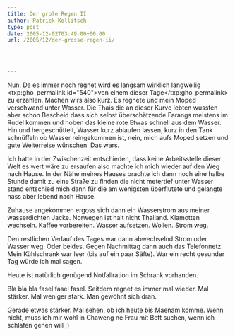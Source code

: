 ```yaml
---
title: Der gro?e Regen II
author: Patrick Kollitsch
type: post
date: 2005-12-02T03:49:00+00:00
url: /2005/12/der-grosse-regen-ii/




---
```

Nun. Da es immer noch regnet wird es langsam wirklich langweilig <txp:gho_permalink id="540">von einem dieser Tage</txp:gho_permalink> zu erzählen. Machen wirs also kurz. Es regnete und mein Moped verschwand unter Wasser. Die Thais die an dieser Kurve lebten wussten aber schon Bescheid dass sich selbst überschätzende Farangs meistens im Rudel kommen und hoben das kleine rote Etwas schnell aus dem Wasser. Hin und hergeschüttelt, Wasser kurz ablaufen lassen, kurz in den Tank schnüffeln ob Wasser reingekommen ist, nein, mich aufs Moped setzen und gute Weiterreise wünschen. Das wars. 

Ich hatte in der Zwischenzeit entschieden, dass keine Arbeitsstelle dieser Welt es wert wäre zu ersaufen also machte ich mich wieder auf den Weg nach Hause. In der Nähe meines Hauses brachte ich dann noch eine halbe Stunde damit zu eine Stra?e zu finden die nicht metertief unter Wasser stand entschied mich dann für die am wenigsten überflutete und gelangte nass aber lebend nach Hause. 

Zuhause angekommen ergoss sich dann ein Wasserstrom aus meiner wasserdichten Jacke. Norwegen ist halt nicht Thailand. Klamotten wechseln. Kaffee vorbereiten. Wasser aufsetzen. Wollen. Strom weg.

Den restlichen Verlauf des Tages war dann abwechselnd Strom oder Wasser weg. Oder beides. Gegen Nachmittag dann auch das Telefonnetz. Mein Kühlschrank war leer (bis auf ein paar Säfte). War ein recht gesunder Tag würde ich mal sagen.

Heute ist natürlich genügend Notfallration im Schrank vorhanden.

Bla bla bla fasel fasel fasel. Seitdem regnet es immer mal wieder. Mal stärker. Mal weniger stark. Man gewöhnt sich dran.

Gerade etwas stärker. Mal sehen, ob ich heute bis Maenam komme. Wenn nicht, muss ich mir wohl in Chaweng ne Frau mit Bett suchen, wenn ich schlafen gehen will ;)